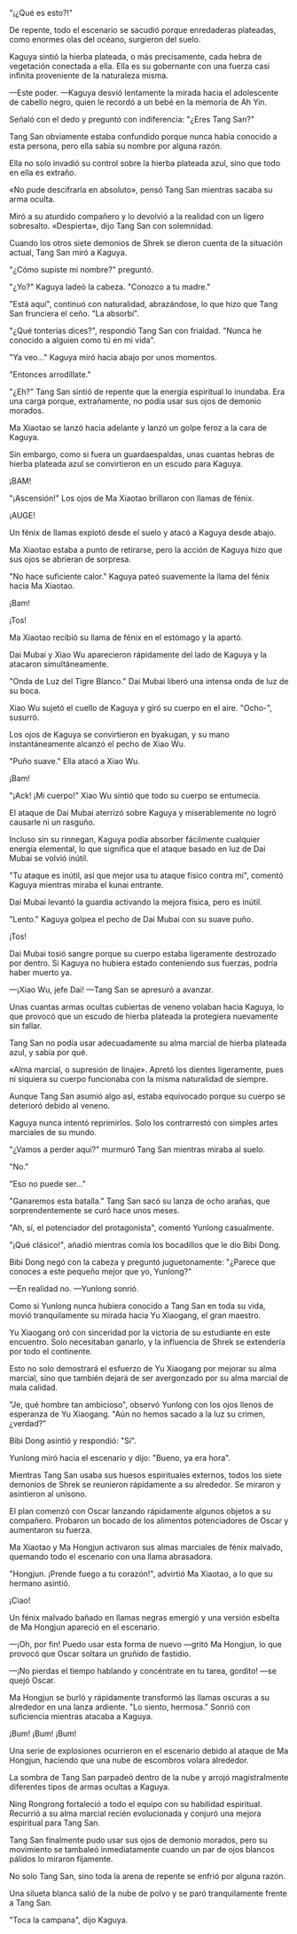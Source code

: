 
"¡¿Qué es esto?!"

De repente, todo el escenario se sacudió porque enredaderas plateadas, como enormes olas del océano, surgieron del suelo.

Kaguya sintió la hierba plateada, o más precisamente, cada hebra de vegetación conectada a ella. Ella es su gobernante con una fuerza casi infinita proveniente de la naturaleza misma.

—Este poder. —Kaguya desvió lentamente la mirada hacia el adolescente de cabello negro, quien le recordó a un bebé en la memoria de Ah Yin.

Señaló con el dedo y preguntó con indiferencia: "¿Eres Tang San?"

Tang San obviamente estaba confundido porque nunca había conocido a esta persona, pero ella sabía su nombre por alguna razón.

Ella no solo invadió su control sobre la hierba plateada azul, sino que todo en ella es extraño.

«No pude descifrarla en absoluto», pensó Tang San mientras sacaba su arma oculta.

Miró a su aturdido compañero y lo devolvió a la realidad con un ligero sobresalto. «Despierta», dijo Tang San con solemnidad.

Cuando los otros siete demonios de Shrek se dieron cuenta de la situación actual, Tang San miró a Kaguya.

"¿Cómo supiste mi nombre?" preguntó.

"¿Yo?" Kaguya ladeó la cabeza. "Conozco a tu madre."

"Está aquí", continuó con naturalidad, abrazándose, lo que hizo que Tang San frunciera el ceño. "La absorbí".

"¿Qué tonterías dices?", respondió Tang San con frialdad. "Nunca he conocido a alguien como tú en mi vida".

"Ya veo..." Kaguya miró hacia abajo por unos momentos.

"Entonces arrodíllate."

"¿Eh?" Tang San sintió de repente que la energía espiritual lo inundaba. Era una carga porque, extrañamente, no podía usar sus ojos de demonio morados.

Ma Xiaotao se lanzó hacia adelante y lanzó un golpe feroz a la cara de Kaguya.

Sin embargo, como si fuera un guardaespaldas, unas cuantas hebras de hierba plateada azul se convirtieron en un escudo para Kaguya.

¡BAM!

"¡Ascensión!" Los ojos de Ma Xiaotao brillaron con llamas de fénix.

¡AUGE!

Un fénix de llamas explotó desde el suelo y atacó a Kaguya desde abajo.

Ma Xiaotao estaba a punto de retirarse, pero la acción de Kaguya hizo que sus ojos se abrieran de sorpresa.

"No hace suficiente calor." Kaguya pateó suavemente la llama del fénix hacia Ma Xiaotao.

¡Bam!

¡Tos!

Ma Xiaotao recibió su llama de fénix en el estómago y la apartó.

Dai Mubai y Xiao Wu aparecieron rápidamente del lado de Kaguya y la atacaron simultáneamente.

"Onda de Luz del Tigre Blanco." Dai Mubai liberó una intensa onda de luz de su boca.

Xiao Wu sujetó el cuello de Kaguya y giró su cuerpo en el aire. "Ocho-", susurró.

Los ojos de Kaguya se convirtieron en byakugan, y su mano instantáneamente alcanzó el pecho de Xiao Wu.

"Puño suave." Ella atacó a Xiao Wu.

¡Bam!

"¡Ack! ¡Mi cuerpo!" Xiao Wu sintió que todo su cuerpo se entumecía.

El ataque de Dai Mubai aterrizó sobre Kaguya y miserablemente no logró causarle ni un rasguño.

Incluso sin su rinnegan, Kaguya podía absorber fácilmente cualquier energía elemental, lo que significa que el ataque basado en luz de Dai Mubai se volvió inútil.

"Tu ataque es inútil, así que mejor usa tu ataque físico contra mí", comentó Kaguya mientras miraba el kunai entrante.

Dai Mubai levantó la guardia activando la mejora física, pero es inútil.

"Lento." Kaguya golpea el pecho de Dai Mubai con su suave puño.

¡Tos!

Dai Mubai tosió sangre porque su cuerpo estaba ligeramente destrozado por dentro. Si Kaguya no hubiera estado conteniendo sus fuerzas, podría haber muerto ya.

—¡Xiao Wu, jefe Dai! —Tang San se apresuró a avanzar.

Unas cuantas armas ocultas cubiertas de veneno volaban hacia Kaguya, lo que provocó que un escudo de hierba plateada la protegiera nuevamente sin fallar.

Tang San no podía usar adecuadamente su alma marcial de hierba plateada azul, y sabía por qué.

«Alma marcial, o supresión de linaje». Apretó los dientes ligeramente, pues ni siquiera su cuerpo funcionaba con la misma naturalidad de siempre.

Aunque Tang San asumió algo así, estaba equivocado porque su cuerpo se deterioró debido al veneno.

Kaguya nunca intentó reprimirlos. Solo los contrarrestó con simples artes marciales de su mundo.

"¿Vamos a perder aquí?" murmuró Tang San mientras miraba al suelo.

"No."

"Eso no puede ser..."

"Ganaremos esta batalla." Tang San sacó su lanza de ocho arañas, que sorprendentemente se curó hace unos meses.

"Ah, sí, el potenciador del protagonista", comentó Yunlong casualmente.

"¡Qué clásico!", añadió mientras comía los bocadillos que le dio Bibi Dong.

Bibi Dong negó con la cabeza y preguntó juguetonamente: "¿Parece que conoces a este pequeño mejor que yo, Yunlong?"

—En realidad no. —Yunlong sonrió.

Como si Yunlong nunca hubiera conocido a Tang San en toda su vida, movió tranquilamente su mirada hacia Yu Xiaogang, el gran maestro.

Yu Xiaogang oró con sinceridad por la victoria de su estudiante en este encuentro. Solo necesitaban ganarlo, y la influencia de Shrek se extendería por todo el continente.

Esto no solo demostrará el esfuerzo de Yu Xiaogang por mejorar su alma marcial, sino que también dejará de ser avergonzado por su alma marcial de mala calidad.

"Je, qué hombre tan ambicioso", observó Yunlong con los ojos llenos de esperanza de Yu Xiaogang. "Aún no hemos sacado a la luz su crimen, ¿verdad?"

Bibi Dong asintió y respondió: "Sí".

Yunlong miró hacia el escenario y dijo: "Bueno, ya era hora".

Mientras Tang San usaba sus huesos espirituales externos, todos los siete demonios de Shrek se reunieron rápidamente a su alrededor. Se miraron y asintieron al unísono.

El plan comenzó con Oscar lanzando rápidamente algunos objetos a su compañero. Probaron un bocado de los alimentos potenciadores de Oscar y aumentaron su fuerza.

Ma Xiaotao y Ma Hongjun activaron sus almas marciales de fénix malvado, quemando todo el escenario con una llama abrasadora.

"Hongjun. ¡Prende fuego a tu corazón!", advirtió Ma Xiaotao, a lo que su hermano asintió.

¡Ciao!

Un fénix malvado bañado en llamas negras emergió y una versión esbelta de Ma Hongjun apareció en el escenario.

—¡Oh, por fin! Puedo usar esta forma de nuevo —gritó Ma Hongjun, lo que provocó que Oscar soltara un gruñido de fastidio.

—¡No pierdas el tiempo hablando y concéntrate en tu tarea, gordito! —se quejó Oscar.

Ma Hongjun se burló y rápidamente transformó las llamas oscuras a su alrededor en una lanza ardiente. "Lo siento, hermosa." Sonrió con suficiencia mientras atacaba a Kaguya.

¡Bum! ¡Bum! ¡Bum!

Una serie de explosiones ocurrieron en el escenario debido al ataque de Ma Hongjun, haciendo que una nube de escombros volara alrededor.

La sombra de Tang San parpadeó dentro de la nube y arrojó magistralmente diferentes tipos de armas ocultas a Kaguya.

Ning Rongrong fortaleció a todo el equipo con su habilidad espiritual. Recurrió a su alma marcial recién evolucionada y conjuró una mejora espiritual para Tang San.

Tang San finalmente pudo usar sus ojos de demonio morados, pero su movimiento se tambaleó inmediatamente cuando un par de ojos blancos pálidos lo miraron fijamente.

No solo Tang San, sino toda la arena de repente se enfrió por alguna razón.

Una silueta blanca salió de la nube de polvo y se paró tranquilamente frente a Tang San.

"Toca la campana", dijo Kaguya.